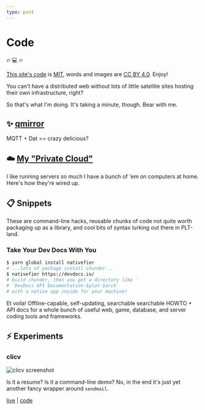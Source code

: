 ```yaml
---
type: post
---
```

# Code

:fire: :computer: :fire:

[This site's code](https://github.com/rcoder/blog-mirror) is [MIT](https://opensource.org/licenses/MIT), words and images are [CC BY 4.0](http://creativecommons.org/licenses/by/4.0/). Enjoy!

You can't have a distributed web without lots of little satellite sites hosting their own infrastructure, right?

So that's what I'm doing. It's taking a minute, though. Bear with me.

## :sparkles: [qmirror](qmirror.md)

MQTT + Dat == crazy delicious?

## :cloud: [My "Private Cloud"](private-cloud.md)

I like running servers so much I have a bunch of 'em on computers at home. Here's how they're wired up.

## :clipboard: Snippets

These are command-line hacks, reusable chunks of code not quite worth packaging up as a library, and cool bits of syntax lurking out there in PLT-land.

### Take Your Dev Docs With You

```sh
$ yarn global install nativefier
# ...lots of package install chunder...
$ nativefier https://devdocs.io/
# build chunder, then you get a directory like `
# `DevDocs API Documentation-$plat-$arch`
# with a native app inside for your machine!
```

Et voila! Offline-capable, self-updating, searchable searchable HOWTO + API docs for a whole bunch of useful web, game, database, and server coding tools and frameworks.

## :zap: Experiments

### clicv

![clicv screenshot](/images/clicv.png)

Is it a resume? Is it a command-line demo? No, in the end it's just yet another fancy wrapper around `sendmail`.

[live](http://cv.bc8.org/) | [code](https://github.com/rcoder/clicv)
